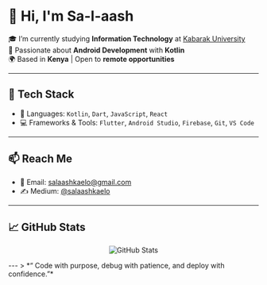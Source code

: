 # 👋 Hi, I'm Sa-l-aash

🎓 I’m currently studying **Information Technology** at [Kabarak University](https://kabarak.ac.ke)  
📱 Passionate about **Android Development** with **Kotlin**  
🌍 Based in **Kenya** | Open to **remote opportunities**

---

## 🚀 Tech Stack
- 🧠 Languages: `Kotlin`, `Dart`, `JavaScript`, `React`
- 💻 Frameworks & Tools: `Flutter`, `Android Studio`, `Firebase`, `Git`, `VS Code`

---

## 📫 Reach Me
- 📧 Email: [salaashkaelo@gmail.com](mailto:salaashkaelo@gmail.com)  
- ✍️ Medium: [@salaashkaelo](https://medium.com/@salaashkaelo)  


---

## 📈 GitHub Stats
<p align="center">
  <img src="https://github-readme-stats.vercel.app/api?username=sa-l-aash&show_icons=true&theme=radical" alt="GitHub Stats" />
</p>
---
> *“ Code with purpose, debug with patience, and deploy with confidence.”*




